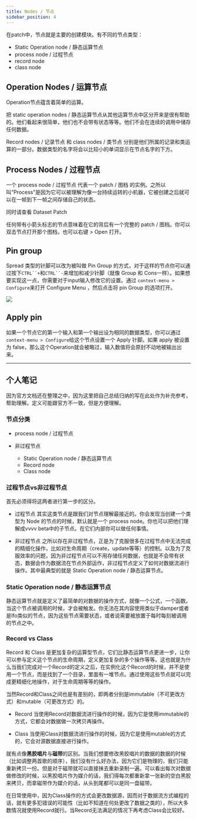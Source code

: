 ```yaml
---
title: Nodes / 节点
sidebar_position: 4
---
```


在patch中，节点就是主要的创建模块。有不同的节点类型：
- Static Operation node / 静态运算节点
- process node / 过程节点
- record node
- class node

## Operation Nodes / 运算节点

Operation节点蕴含着简单的运算。

把 static operation nodes / 静态运算节点从其他运算节点中区分开来是很有帮助的。他们看起来很简单，他们也不会带有状态等等。他们不会在连续的调用中储存任何数据。

Record nodes / 记录节点 和  class nodes / 类节点 分别是他们所属的记录和类运算的一部分。数据类型的名字将会以比较小的单词显示在节点名字的下方。

## Process Nodes / 过程节点

一个 process node / 过程节点 代表一个 patch / 图档 的实例。之所以叫“Process”是因为它可以被理解为像一台持续运转的小机器，它被创建之后就可以在一帧到下一帧之间存储自己的状态。

同时请查看 Dataset Patch

任何带有小箭头标志的节点意味着在它的背后有一个完整的 patch / 图档。你可以双击节点打开那个图档，也可以右键 > Open 打开。

## Pin group

Spread 类型的针脚可以改为被叫做 Pin Group 的方式，对于这样的节点你可以通过按下`CTRL``+`和`CTRL``-`来增加和减少针脚（就像 Group 和 Cons一样）。如果想要实现这一点，你需要对于input输入修改它的设置。通过 `context-menu > Configure`来打开 Configure Menu ，然后点击将 pin Group 的选项打开。

![](https://thegraybook.vvvv.org/images/language/PinGroup.png)

## Apply pin

如果一个节点它的第一个输入和第一个输出设为相同的数据类型，你可以通过`context-menu > Configure`给这个节点设置一个 Apply 针脚。如果 apply 被设置为 false，那么这个Operation就会被略过，输入数值将会原封不动地被输出出来。

---

## 个人笔记

因为官方文档还在整理之中，因为这里把自己总结归纳的写在此处作为补充参考，帮助理解。定义可能跟官方不一致，但是方便理解。

### 节点分类

- process node / 过程节点

- 非过程节点
    - Static Operation node / 静态运算节点
    - Record node
    - Class node



### 过程节点vs非过程节点

首先必须得将这两者进行第一步的区分。

- 过程节点
    其实这类节点是跟我们对节点理解最接近的。你会发现当创建一个类型为 Node 的节点的时候，默认就是一个 process node。你也可以把他们理解成vvvv beta中的子节点。在它们内部你可以做任何事情。

- 非过程节点
    之所以存在非过程节点，正是为了克服很多在过程节点中无法完成的精细化操作，比如对生命周期（create，update等等）的控制。以及为了克服效率的问题，因为非过程节点可以不用存储任何数据，也就是不会带有状态，数据会作为数据流在节点外部运作，非过程节点定义了如何对数据流进行操作。其中最典型的就是 Static Operation node / 静态运算节点。

### Static Operation node / 静态运算节点

静态运算节点就是定义了最简单的对数据的操作方式，就像一个公式，一个函数。当这个节点被调用的时候，才会被触发。你无法在其内容使用类似于damper或者是lfo类似的节点，因为这些节点需要状态，或者说需要被放置于每时每刻被调用的节点之中。

### Record vs Class

Record 和 Class 是更加复杂的运算型节点，它们比静态运算节点更进一步，让你可以参与定义这个节点的生命周期，定义更加复杂的多个操作等等。这也就是为什么当我们完成对一个Record的定义之后，在实例化这个Record的时候，并不是使用一个节点，而是找到了一个目录，里面有一堆节点。通过使用这些节点就可以完成更精细化地操作，对于生命周期等等的操作。

当然Record和Class之间也是有差别的，即两者分别是immutable（不可更改方式）和mutable（可更改方式）的。

- Record
    当使用Record对数据流进行操作的时候，因为它是使用immutable的方式，它都会对数据做一次拷贝再操作。

- Class
    当使用Class对数据流进行操作的时候，因为它是使用mutable的方式的，它会对源数据直接进行操作。

就有点像**黑胶唱片**与**磁带**的区别。当我们想要修改黑胶唱片的数据的数据的时候（比如调整两首歌的顺序），我们没有什么好办法，因为它们是物理的，我们只能重新拷贝一份。但是对于磁带就可以直接抹去重新录制一遍。可以看出每次对数据做修改的时候，以黑胶唱片作为媒介的话，我们得每次都重新拿一张新的空白黑胶来拷贝，而拿磁带作为媒介的话，从头到尾都可以是同一盘磁带。

在日常使用中，因为Class操作的方式会更改数据源，因而对于数据流方式编程的话，就有更多犯错误的可能性（比如不知道在何处更改了数据之类的），所以大多数情况就使用Record就行。当Record无法满足的情况下再考虑Class会比较好。
